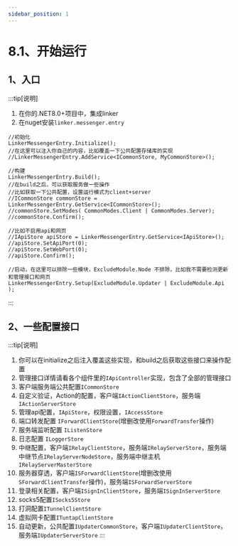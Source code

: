 ```yaml
---
sidebar_position: 1
---
```


# 8.1、开始运行

## 1、入口

:::tip[说明]
1. 在你的.NET8.0+项目中，集成linker
2. 在nuget安装`linker.messenger.entry`
```
//初始化
LinkerMessengerEntry.Initialize();
//在这里可以注入你自己的内容，比如覆盖一下公共配置存储库的实现
//LinkerMessengerEntry.AddService<ICommonStore, MyCommonStore>();

//构建
LinkerMessengerEntry.Build();
//在build之后，可以获取服务做一些操作
//比如获取一下公共配置，设置运行模式为client+server
//ICommonStore commonStore = LinkerMessengerEntry.GetService<ICommonStore>();
//commonStore.SetModes( CommonModes.Client | CommonModes.Server);
//commonStore.Confirm();

//比如不启用api和网页
//IApiStore apiStore = LinkerMessengerEntry.GetService<IApiStore>();
//apiStore.SetApiPort(0);
//apiStore.SetWebPort(0);
//apiStore.Confirm();

//启动，在这里可以排除一些模块，ExcludeModule.Node 不排除，比如我不需要检测更新和管理接口和网页
LinkerMessengerEntry.Setup(ExcludeModule.Updater | ExcludeModule.Api );
```
:::


## 2、一些配置接口
:::tip[说明]
1. 你可以在initialize之后注入覆盖这些实现，和build之后获取这些接口来操作配置
3. 管理接口详情请看各个组件里的`IApiController`实现，包含了全部的管理接口
3. 客户端服务端公共配置`ICommonStore`
4. 自定义验证，Action的配置，客户端`IActionClientStore`，服务端`IActionServerStore`
5. 管理api配置，`IApiStore`，权限设置，`IAccessStore`
6. 端口转发配置 `IForwardClientStore`(增删改使用`ForwardTransfer`操作)
7. 服务端监听配置 `IListenStore`
8. 日志配置 `ILoggerStore`
9. 中继配置，客户端`IRelayClientStore`，服务端`IRelayServerStore`，服务端中继节点`IRelayServerNodeStore`，服务端中继主机`IRelayServerMasterStore`
10. 服务器穿透，客户端`ISForwardClientStore`(增删改使用`SForwardClientTransfer`操作)，服务端`ISForwardServerStore`
11. 登录相关配置，客户端`ISignInClientStore`，服务端`ISignInServerStore`
12. socks5配置`ISocks5Store`
13. 打洞配置`ITunnelClientStore`
14. 虚拟网卡配置`ITuntapClientStore`
15. 自动更新，公共配置`IUpdaterCommonStore`，客户端`IUpdaterClientStore`，服务端`IUpdaterServerStore`
:::